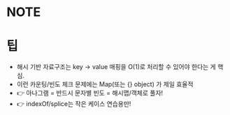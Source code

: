 # NOTE

# 팁
- 해시 기반 자료구조는 key → value 매핑을 O(1)로 처리할 수 있어야 한다는 게 핵심.
- 이런 카운팅/빈도 체크 문제에는 Map(또는 {} object) 가 제일 효율적
- 👉 아나그램 = 반드시 문자별 빈도 = 해시맵/객체로 풀자!
- 👉 indexOf/splice는 작은 케이스 연습용만!
